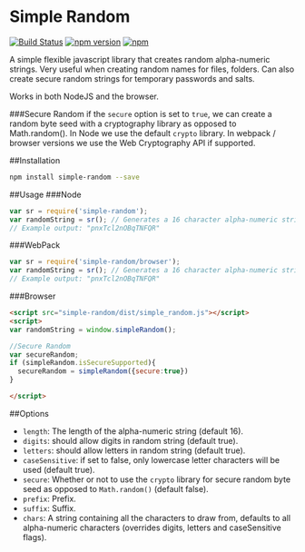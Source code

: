 # Simple Random
[![Build Status](https://travis-ci.org/dortzur/simple-random.svg?branch=master)](https://travis-ci.org/dortzur/simple-random)  [![npm version](https://badge.fury.io/js/simple-random.svg)](http://badge.fury.io/js/simple-random) [![npm](http://img.shields.io/npm/dm/simple-random.svg)](https://www.npmjs.com/package/simple-random)

A simple flexible javascript library that creates random alpha-numeric strings. Very useful when creating random names for files, folders. Can also create secure random strings for temporary passwords and salts.

Works in both NodeJS and the browser.

###Secure Random 
if the `secure` option is set to `true`, we can create a random byte seed with a cryptography library as opposed to Math.random().
In Node we use the default `crypto` library.
In webpack / browser versions we use the Web Cryptography API if supported.

##Installation
```bash
npm install simple-random --save 
```
##Usage
###Node
```javascript
var sr = require('simple-random');
var randomString = sr(); // Generates a 16 character alpha-numeric string.
// Example output: "pnxTcl2nOBqTNFQR"
```
###WebPack
```javascript
var sr = require('simple-random/browser'); 
var randomString = sr(); // Generates a 16 character alpha-numeric string.
// Example output: "pnxTcl2nOBqTNFQR"
```
###Browser
```html
<script src="simple-random/dist/simple_random.js"></script>
<script>
var randomString = window.simpleRandom();

//Secure Random
var secureRandom;
if (simpleRandom.isSecureSupported){
  secureRandom = simpleRandom({secure:true})
}

</script>
```



##Options
- `length`: The length of the alpha-numeric string (default 16).
- `digits`: should allow digits in random string (default true).
- `letters`: should allow letters in random string (default true).
- `caseSensitive`: if set to false, only lowercase letter characters will be used (default true).
- `secure`: Whether or not to use the `crypto` library for secure random byte seed as opposed to `Math.random()` (default false).
- `prefix`: Prefix.
- `suffix`: Suffix.
- `chars`: A string containing all the characters to draw from, defaults to all alpha-numeric characters (overrides digits, letters and caseSensitive flags).

